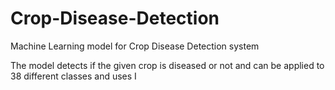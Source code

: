 # Crop-Disease-Detection
Machine Learning model for Crop Disease Detection system 

The model detects if the given crop is diseased or not and can be applied to 38 different classes and uses I
